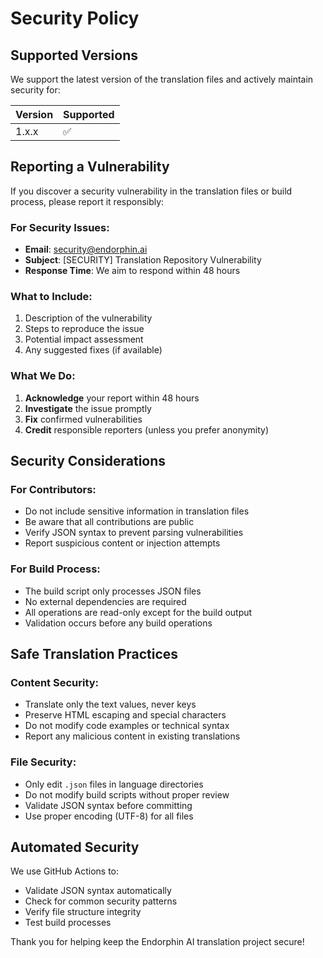 # Security Policy

## Supported Versions

We support the latest version of the translation files and actively maintain security for:

| Version | Supported          |
| ------- | ------------------ |
| 1.x.x   | :white_check_mark: |

## Reporting a Vulnerability

If you discover a security vulnerability in the translation files or build process, please report it responsibly:

### For Security Issues:
- **Email**: security@endorphin.ai
- **Subject**: [SECURITY] Translation Repository Vulnerability
- **Response Time**: We aim to respond within 48 hours

### What to Include:
1. Description of the vulnerability
2. Steps to reproduce the issue
3. Potential impact assessment
4. Any suggested fixes (if available)

### What We Do:
1. **Acknowledge** your report within 48 hours
2. **Investigate** the issue promptly
3. **Fix** confirmed vulnerabilities
4. **Credit** responsible reporters (unless you prefer anonymity)

## Security Considerations

### For Contributors:
- Do not include sensitive information in translation files
- Be aware that all contributions are public
- Verify JSON syntax to prevent parsing vulnerabilities
- Report suspicious content or injection attempts

### For Build Process:
- The build script only processes JSON files
- No external dependencies are required
- All operations are read-only except for the build output
- Validation occurs before any build operations

## Safe Translation Practices

### Content Security:
- Translate only the text values, never keys
- Preserve HTML escaping and special characters
- Do not modify code examples or technical syntax
- Report any malicious content in existing translations

### File Security:
- Only edit `.json` files in language directories
- Do not modify build scripts without proper review
- Validate JSON syntax before committing
- Use proper encoding (UTF-8) for all files

## Automated Security

We use GitHub Actions to:
- Validate JSON syntax automatically
- Check for common security patterns
- Verify file structure integrity
- Test build processes

Thank you for helping keep the Endorphin AI translation project secure!